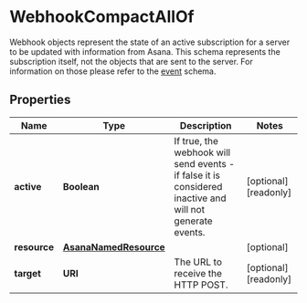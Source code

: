 

# WebhookCompactAllOf

Webhook objects represent the state of an active subscription for a server to be updated with information from Asana. This schema represents the subscription itself, not the objects that are sent to the server. For information on those please refer to the [event](https://developers.asana.com/reference/rest-api-reference) schema.

## Properties

| Name | Type | Description | Notes |
|------------ | ------------- | ------------- | -------------|
|**active** | **Boolean** | If true, the webhook will send events - if false it is considered inactive and will not generate events. |  [optional] [readonly] |
|**resource** | [**AsanaNamedResource**](AsanaNamedResource.md) |  |  [optional] |
|**target** | **URI** | The URL to receive the HTTP POST. |  [optional] [readonly] |



